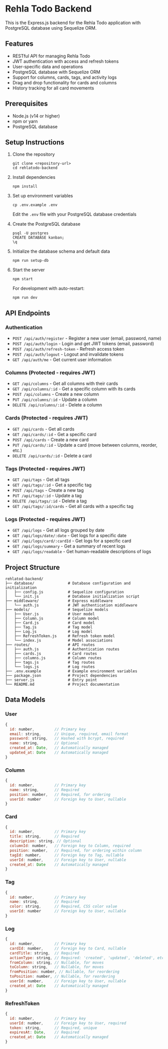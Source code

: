 # Rehla Todo Backend

This is the Express.js backend for the Rehla Todo application with PostgreSQL database using Sequelize ORM.

## Features

- RESTful API for managing Rehla Todo
- JWT authentication with access and refresh tokens
- User-specific data and operations
- PostgreSQL database with Sequelize ORM
- Support for columns, cards, tags, and activity logs
- Drag and drop functionality for cards and columns
- History tracking for all card movements

## Prerequisites

- Node.js (v14 or higher)
- npm or yarn
- PostgreSQL database

## Setup Instructions

1. Clone the repository
   ```
   git clone <repository-url>
   cd rehlatodo-backend
   ```

2. Install dependencies
   ```
   npm install
   ```

3. Set up environment variables
   ```
   cp .env.example .env
   ```
   Edit the `.env` file with your PostgreSQL database credentials

4. Create the PostgreSQL database
   ```
   psql -U postgres
   CREATE DATABASE kanban;
   \q
   ```

5. Initialize the database schema and default data
   ```
   npm run setup-db
   ```

6. Start the server
   ```
   npm start
   ```
   For development with auto-restart:
   ```
   npm run dev
   ```

## API Endpoints

### Authentication

- `POST /api/auth/register` - Register a new user (email, password, name)
- `POST /api/auth/login` - Login and get JWT tokens (email, password)
- `POST /api/auth/refresh-token` - Refresh access token
- `POST /api/auth/logout` - Logout and invalidate tokens
- `GET /api/auth/me` - Get current user information

### Columns (Protected - requires JWT)

- `GET /api/columns` - Get all columns with their cards
- `GET /api/columns/:id` - Get a specific column with its cards
- `POST /api/columns` - Create a new column
- `PUT /api/columns/:id` - Update a column
- `DELETE /api/columns/:id` - Delete a column

### Cards (Protected - requires JWT)

- `GET /api/cards` - Get all cards
- `GET /api/cards/:id` - Get a specific card
- `POST /api/cards` - Create a new card
- `PUT /api/cards/:id` - Update a card (move between columns, reorder, etc.)
- `DELETE /api/cards/:id` - Delete a card

### Tags (Protected - requires JWT)

- `GET /api/tags` - Get all tags
- `GET /api/tags/:id` - Get a specific tag
- `POST /api/tags` - Create a new tag
- `PUT /api/tags/:id` - Update a tag
- `DELETE /api/tags/:id` - Delete a tag
- `GET /api/tags/:id/cards` - Get all cards with a specific tag

### Logs (Protected - requires JWT)

- `GET /api/logs` - Get all logs grouped by date
- `GET /api/logs/date/:date` - Get logs for a specific date
- `GET /api/logs/card/:cardId` - Get logs for a specific card
- `GET /api/logs/summary` - Get a summary of recent logs
- `GET /api/logs/readable` - Get human-readable descriptions of logs

## Project Structure

```
rehlatod-backend/
├── database/               # Database configuration and initialization
│   ├── config.js           # Sequelize configuration
│   └── init.js             # Database initialization script
├── middleware/             # Express middleware
│   └── auth.js             # JWT authentication middleware
├── models/                 # Sequelize models
│   ├── User.js             # User model
│   ├── Column.js           # Column model
│   ├── Card.js             # Card model
│   ├── Tag.js              # Tag model
│   ├── Log.js              # Log model
│   ├── RefreshToken.js     # Refresh token model
│   └── index.js            # Model associations
├── routes/                 # API routes
│   ├── auth.js             # Authentication routes
│   ├── cards.js            # Card routes
│   ├── columns.js          # Column routes
│   ├── tags.js             # Tag routes
│   └── logs.js             # Log routes
├── .env.example            # Example environment variables
├── package.json            # Project dependencies
├── server.js               # Entry point
└── README.md               # Project documentation
```

## Data Models

### User

```javascript
{
  id: number,         // Primary key
  email: string,      // Unique, required, email format
  password: string,   // Hashed with bcrypt, required
  name: string,       // Optional
  created_at: Date,   // Automatically managed
  updated_at: Date    // Automatically managed
}
```

### Column

```javascript
{
  id: number,         // Primary key
  name: string,       // Required
  position: number,   // Required, for ordering
  userId: number      // Foreign key to User, nullable
}
```

### Card

```javascript
{
  id: number,         // Primary key
  title: string,      // Required
  description: string, // Optional
  columnId: number,   // Foreign key to Column, required
  position: number,   // Required, for ordering within column
  tagId: number,      // Foreign key to Tag, nullable
  userId: number,     // Foreign key to User, nullable
  created_at: Date    // Automatically managed
}
```

### Tag

```javascript
{
  id: number,         // Primary key
  name: string,       // Required
  color: string,      // Required, CSS color value
  userId: number      // Foreign key to User, nullable
}
```

### Log

```javascript
{
  id: number,         // Primary key
  cardId: number,     // Foreign key to Card, nullable
  cardTitle: string,  // Required
  actionType: string, // Required: 'created', 'updated', 'deleted', etc.
  fromColumn: string, // Nullable, for moves
  toColumn: string,   // Nullable, for moves
  fromPosition: number, // Nullable, for reordering
  toPosition: number, // Nullable, for reordering
  userId: number,     // Foreign key to User, nullable
  created_at: Date    // Automatically managed
}
```

### RefreshToken

```javascript
{
  id: number,         // Primary key
  userId: number,     // Foreign key to User, required
  token: string,      // Required, unique
  expiresAt: Date,    // Required
  created_at: Date    // Automatically managed
}
```